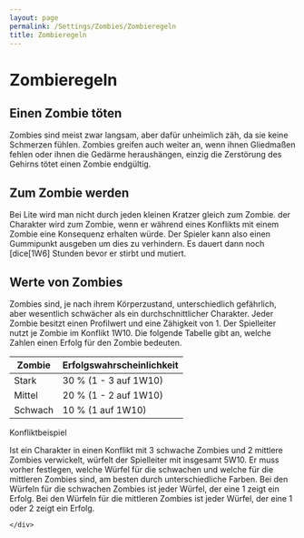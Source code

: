 ```yaml
---
layout: page
permalink: /Settings/Zombies/Zombieregeln
title: Zombieregeln
---
```


# Zombieregeln

## Einen Zombie töten

Zombies sind meist zwar langsam, aber dafür unheimlich zäh, da sie keine Schmerzen fühlen. Zombies greifen auch weiter an, wenn ihnen Gliedmaßen fehlen oder ihnen die Gedärme heraushängen, einzig die Zerstörung des Gehirns tötet einen Zombie endgültig.

## Zum Zombie werden

Bei Lite wird man nicht durch jeden kleinen Kratzer gleich zum Zombie. der Charakter wird zum Zombie, wenn er während eines Konflikts mit einem Zombie eine Konsequenz erhalten würde. Der Spieler kann also einen Gummipunkt ausgeben um dies zu verhindern. Es dauert dann noch [dice[1W6] Stunden bevor er stirbt und mutiert.

## Werte von Zombies

Zombies sind, je nach ihrem Körperzustand, unterschiedlich gefährlich, aber wesentlich schwächer als ein durchschnittlicher Charakter. Jeder Zombie besitzt einen Profilwert und eine Zähigkeit von 1. Der Spielleiter nutzt je Zombie im Konflikt 1W10. Die folgende Tabelle gibt an, welche Zahlen einen Erfolg für den Zombie bedeuten.

| Zombie | Erfolgswahrscheinlichkeit |
| - | - |
| Stark | 30 % (1 - 3 auf 1W10) |
| Mittel | 20 % (1 - 2 auf 1W10) |
| Schwach | 10 % (1 auf 1W10) |

<div class="card mb-3">
    <div class="card-header bg-green text-light">Konfliktbeispiel</div>
    <div class="card-body">
        
Ist ein Charakter in einen Konflikt mit 3 schwache Zombies und 2 mittlere Zombies verwickelt, würfelt der Spielleiter mit insgesamt 5W10. Er muss vorher festlegen, welche Würfel für die schwachen und welche für die mittleren Zombies sind, am besten durch unterschiedliche Farben. Bei den Würfeln für die schwachen Zombies ist jeder Würfel, der eine 1 zeigt ein Erfolg. Bei den Würfeln für die mittleren Zombies ist jeder Würfel, der eine 1 oder 2 zeigt ein Erfolg.

    </div>
</div>
